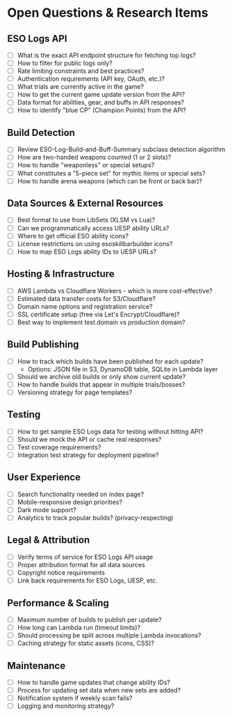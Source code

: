# Open Questions & Research Items

## ESO Logs API
- [ ] What is the exact API endpoint structure for fetching top logs?
- [ ] How to filter for public logs only?
- [ ] Rate limiting constraints and best practices?
- [ ] Authentication requirements (API key, OAuth, etc.)?
- [ ] What trials are currently active in the game?
- [ ] How to get the current game update version from the API?
- [ ] Data format for abilities, gear, and buffs in API responses?
- [ ] How to identify "blue CP" (Champion Points) from the API?

## Build Detection
- [ ] Review ESO-Log-Build-and-Buff-Summary subclass detection algorithm
- [ ] How are two-handed weapons counted (1 or 2 slots)?
- [ ] How to handle "weaponless" or special setups?
- [ ] What constitutes a "5-piece set" for mythic items or special sets?
- [ ] How to handle arena weapons (which can be front or back bar)?

## Data Sources & External Resources
- [ ] Best format to use from LibSets (XLSM vs Lua)?
- [ ] Can we programmatically access UESP ability URLs?
- [ ] Where to get official ESO ability icons?
- [ ] License restrictions on using esoskillbarbuilder icons?
- [ ] How to map ESO Logs ability IDs to UESP URLs?

## Hosting & Infrastructure
- [ ] AWS Lambda vs Cloudflare Workers - which is more cost-effective?
- [ ] Estimated data transfer costs for S3/Cloudflare?
- [ ] Domain name options and registration service?
- [ ] SSL certificate setup (free via Let's Encrypt/Cloudflare)?
- [ ] Best way to implement test.domain vs production domain?

## Build Publishing
- [ ] How to track which builds have been published for each update?
  - Options: JSON file in S3, DynamoDB table, SQLite in Lambda layer
- [ ] Should we archive old builds or only show current update?
- [ ] How to handle builds that appear in multiple trials/bosses?
- [ ] Versioning strategy for page templates?

## Testing
- [ ] How to get sample ESO Logs data for testing without hitting API?
- [ ] Should we mock the API or cache real responses?
- [ ] Test coverage requirements?
- [ ] Integration test strategy for deployment pipeline?

## User Experience
- [ ] Search functionality needed on index page?
- [ ] Mobile-responsive design priorities?
- [ ] Dark mode support?
- [ ] Analytics to track popular builds? (privacy-respecting)

## Legal & Attribution
- [ ] Verify terms of service for ESO Logs API usage
- [ ] Proper attribution format for all data sources
- [ ] Copyright notice requirements
- [ ] Link back requirements for ESO Logs, UESP, etc.

## Performance & Scaling
- [ ] Maximum number of builds to publish per update?
- [ ] How long can Lambda run (timeout limits)?
- [ ] Should processing be split across multiple Lambda invocations?
- [ ] Caching strategy for static assets (icons, CSS)?

## Maintenance
- [ ] How to handle game updates that change ability IDs?
- [ ] Process for updating set data when new sets are added?
- [ ] Notification system if weekly scan fails?
- [ ] Logging and monitoring strategy?
